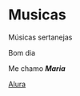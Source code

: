 # Musicas
Músicas sertanejas

Bom dia

Me chamo ***Maria***

[Alura](https://cursos.alura.com.br/course/github-compartilhando-projetos/task/125146)
